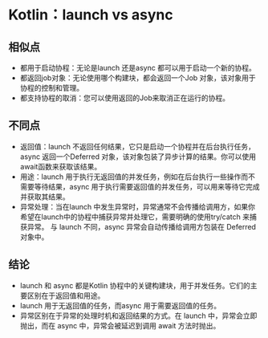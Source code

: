
# Kotlin：launch vs async
##  相似点

- 都用于启动协程：无论是launch 还是async 都可以用于启动一个新的协程。
- 都返回job对象：无论使用哪个构建块，都会返回一个Job 对象，该对象用于协程的控制和管理。
- 都支持协程的取消：您可以使用返回的Job来取消正在运行的协程。


## 不同点

- 返回值：launch 不返回任何结果，它只是启动一个协程并在后台执行任务，async  返回一个Deferred 对象，该对象包装了异步计算的结果。你可以使用await函数来获取该结果。
- 用途：launch 用于执行无返回值的并发任务，例如在后台执行一些操作而不需要等待结果，async 用于执行需要返回值的并发任务，可以用来等待它完成并获取其结果。
- 异常处理：当在launch 中发生异常时，异常通常不会传播给调用方，如果你希望在launch中的协程中捕获异常并处理它，需要明确的使用try/catch 来捕获异常。
与 launch 不同，async 异常会自动传播给调用方包装在 Deferred 对象中。

## 结论

- launch 和 async 都是Kotlin 协程中的关键构建块，用于并发任务。它们的主要区别在于返回值和用途。
- launch 用于无返回值的任务，而async 用于需要返回值的任务。
- 异常区别在于异常的处理时机和返回结果的方式。在 launch 中，异常会立即抛出，而在 async 中，异常会被延迟到调用 await 方法时抛出。











